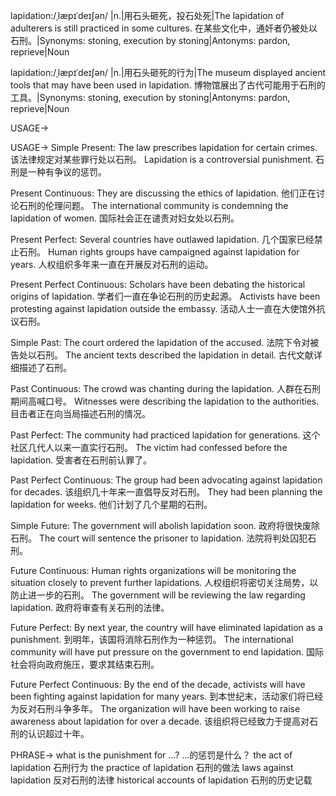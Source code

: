 lapidation:/ˌlæpɪˈdeɪʃən/ |n.|用石头砸死，投石处死|The lapidation of adulterers is still practiced in some cultures. 在某些文化中，通奸者仍被处以石刑。|Synonyms: stoning, execution by stoning|Antonyms: pardon, reprieve|Noun

lapidation:/ˌlæpɪˈdeɪʃən/ |n.|用石头砸死的行为|The museum displayed ancient tools that may have been used in lapidation.  博物馆展出了古代可能用于石刑的工具。|Synonyms: stoning, execution by stoning|Antonyms: pardon, reprieve|Noun


USAGE->

USAGE->
Simple Present:
The law prescribes lapidation for certain crimes.  该法律规定对某些罪行处以石刑。
Lapidation is a controversial punishment. 石刑是一种有争议的惩罚。

Present Continuous:
They are discussing the ethics of lapidation. 他们正在讨论石刑的伦理问题。
The international community is condemning the lapidation of women. 国际社会正在谴责对妇女处以石刑。

Present Perfect:
Several countries have outlawed lapidation.  几个国家已经禁止石刑。
Human rights groups have campaigned against lapidation for years.  人权组织多年来一直在开展反对石刑的运动。

Present Perfect Continuous:
Scholars have been debating the historical origins of lapidation. 学者们一直在争论石刑的历史起源。
Activists have been protesting against lapidation outside the embassy.  活动人士一直在大使馆外抗议石刑。

Simple Past:
The court ordered the lapidation of the accused. 法院下令对被告处以石刑。
The ancient texts described the lapidation in detail. 古代文献详细描述了石刑。

Past Continuous:
The crowd was chanting during the lapidation.  人群在石刑期间高喊口号。
Witnesses were describing the lapidation to the authorities. 目击者正在向当局描述石刑的情况。


Past Perfect:
The community had practiced lapidation for generations.  这个社区几代人以来一直实行石刑。
The victim had confessed before the lapidation. 受害者在石刑前认罪了。

Past Perfect Continuous:
The group had been advocating against lapidation for decades.  该组织几十年来一直倡导反对石刑。
They had been planning the lapidation for weeks. 他们计划了几个星期的石刑。

Simple Future:
The government will abolish lapidation soon. 政府将很快废除石刑。
The court will sentence the prisoner to lapidation. 法院将判处囚犯石刑。

Future Continuous:
Human rights organizations will be monitoring the situation closely to prevent further lapidations.  人权组织将密切关注局势，以防止进一步的石刑。
The government will be reviewing the law regarding lapidation. 政府将审查有关石刑的法律。


Future Perfect:
By next year, the country will have eliminated lapidation as a punishment. 到明年，该国将消除石刑作为一种惩罚。
The international community will have put pressure on the government to end lapidation. 国际社会将向政府施压，要求其结束石刑。

Future Perfect Continuous:
By the end of the decade, activists will have been fighting against lapidation for many years. 到本世纪末，活动家们将已经为反对石刑斗争多年。
The organization will have been working to raise awareness about lapidation for over a decade. 该组织将已经致力于提高对石刑的认识超过十年。

PHRASE->
what is the punishment for ...?  ...的惩罚是什么？
the act of lapidation 石刑行为
the practice of lapidation 石刑的做法
laws against lapidation 反对石刑的法律
historical accounts of lapidation 石刑的历史记载
